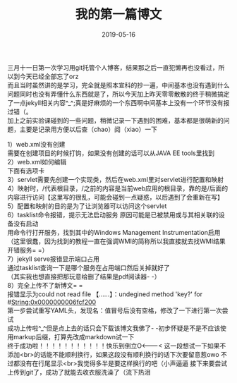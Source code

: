 ﻿---
layout: post
title: "我的第一篇博文"
date: 2019-05-16
categories: original
---

三月十一日第一次学习用git托管个人博客，结果那之后一直犯懒再也没看过，所以到今天已经全部忘了orz<br>
而且当时虽然讲的是学习，完全就是照本宣科的抄一遍，中间基本也没有遇到什么问题同时也没有弄懂什么东西就是了，所以今天加上昨天零零散散的终于稍微搞定了一点jekyll相关内容^_^;真是好麻烦的一个东西啊中间基本上没有一个环节没有报过错（。<br>
加上之前实验课碰到的一些问题，稍微记录一下遇到的困难，基本都是很萌新的问题，主要是记录用方便以后查（chao）阅（xiao）一下<br>

1）web.xml没有创建<br>
需要在创建项目的时候打钩，如果没有创建的话可以从JAVA EE tools里找到<br>
2）web.xml如何编辑<br>
下面有选项卡<br>
3）servlet需要先创建一个实现类，然后在web.xml里对servlet进行配置和映射<br>
4）映射时，/代表根目录，/之前的内容是当前web应用的根目录，靠的是/后面的内容进行访问【这里写的很乱，可能会碰到一点疑惑，以后遇到了会重新在写】<br>
5）配置和映射的目的是为了让浏览器可以访问这个servlet<br>
6）tasklist命令报错，提示无法启动服务 原因可能是已被禁用或与其相关联的设备没有启动<br>
用命令行打开服务，找到其中的Windows Management Instrumentation启用<br>
（这里很蠢，因为找到的教程一直在强调WMI的简称所以我直接就去找WMI结果开错服务= =）<br>
7）jekyll serve报错显示端口占用<br>
通过tasklist查询一下是哪个服务在占用端口然后关掉就好了<br>
（其实我也想直接把那玩意给删了结果是pdf阅读器- -）<br>
8）完全上传不了新博文= =<br>
报错显示为could not read file 【……】：undegined method 'key?' for #<String:0x0000000006fcf200><br>
第一步尝试重写YAML头，发现名：值冒号后没有空格，修改了一下进行第一次尝试<br>
成功上传啦^_^但是点上去的话只会下载该博文我佛了- -初步怀疑是不是不应该使用markup后缀，打算先改成markdown试一下<br>
终于成功啦！！！！！！！！！！！快乐到倒立O<---<
这一段想试一下如果不添加\<br>的话能不能顺利换行，如果这段没有顺利换行的话下次要留意惹owo
不过都没有在行尾显示\<br>我觉得多半是要这样换行的吧（小声逼逼
接下来要尝试上传到git了，成功了就能去收衣服洗澡了（流下热泪<br>
